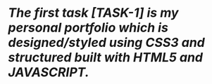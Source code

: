 
# **_The first task [TASK-1] is my personal portfolio which is designed/styled using CSS3 and structured built with HTML5 and JAVASCRIPT._**

